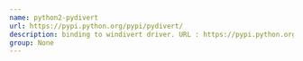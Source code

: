 ```yaml
---
name: python2-pydivert
url: https://pypi.python.org/pypi/pydivert/
description: binding to windivert driver. URL : https://pypi.python.org/pypi/pydivert/ Groups : None
group: None
---
```

